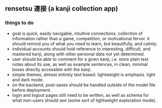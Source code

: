 ## rensetsu 連接 (a kanji collection app)

### things to do
- goal is quick, easily navigable, intuitive connections. collection of information rather than a game, competition, or motivational fervor. it should remind you of what you need to learn, but beautifully, and calmly.
- individual accounts should hold reference to interesting, difficult, and mastered kanji, along with other personal data not yet determined.
- user should be able to comment for a given kanji, i.e. store plain text notes about its use, as well as example sentences, in clean, minimal boxes directly accessible with the kanji.
- simple themes, almost entirely text based. lightweight is emphasis. light and dark mode.
- on the backend, post-saves should be handled outside of the model file before deployment.
- login and logout pages still need to be written, as well as schema for what non-users should see (some sort of lightweight exploration mode).
